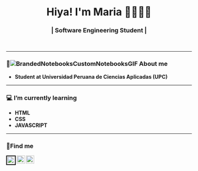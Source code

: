 
<h1 align="center"> Hiya! I'm Maria 👋👩🏽‍💻 </h1>
<h3 align="center"> | Software Engineering Student | </h3> <br>

---------------------------------------------------------------------------------------------------------------------------------------------------------------------------------

### 📓![BrandedNotebooksCustomNotebooksGIF](https://user-images.githubusercontent.com/89022162/179382912-e96fe372-ae8b-4975-a53a-62cf3367489d.gif) About me
 -  **Student at Universidad Peruana de Ciencias Aplicadas (UPC)** 
 
---------------------------------------------------------------------------------------------------------------------------------------------------------------------------------

### 💻 I’m currently learning
-  **HTML** 
-  **CSS**
-  **JAVASCRIPT**


---------------------------------------------------------------------------------------------------------------------------------------------------------------------------------
### 📱Find me
<a href="https://twitter.com">
  <img align="left" alt="Maria's Twitter" width="22px" border="2px solid white" src="https://cdn.jsdelivr.net/npm/simple-icons@v3/icons/twitter.svg" />
</a>
<a href="https://www.instagram.com/mitsuki.3107/">
  <img align="left" alt="Marias's Instagram" width="22px" src="https://cdn.jsdelivr.net/npm/simple-icons@v3/icons/instagram.svg" />
</a>
<a href="https://www.facebook.com/Maria-Alexandra-Ahuanari-Murayari/">
  <img align="left" alt="Marias's Instagram" width="22px" src="https://cdn.jsdelivr.net/npm/simple-icons@v3/icons/facebook.svg" />
</a>

